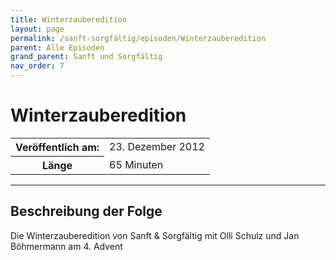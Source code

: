 ```yaml
---
title: Winterzauberedition
layout: page
permalink: /sanft-sorgfältig/episoden/Winterzauberedition
parent: Alle Episoden
grand_parent: Sanft und Sorgfältig
nav_order: 7
---
```


# Winterzauberedition
<table class="resp-table dcf-table dcf-table-responsive dcf-table-bordered dcf-table-striped dcf-w-100%">
                    <tbody>
                        <tr>
                            <th scope="row">Veröffentlich am:</th>
                            <td data-label="Veröffentlich am:">23. Dezember 2012</td>
                        </tr>
                        <tr>
                            <th scope="row">Länge </th>
                            <td data-label="Länge ">65 Minuten</td>
                        </tr></tbody>
                </table>

***

## Beschreibung der Folge

<div>
Die Winterzauberedition von Sanft & Sorgfältig mit Olli Schulz und Jan Böhmermann am 4. Advent  
</div>


